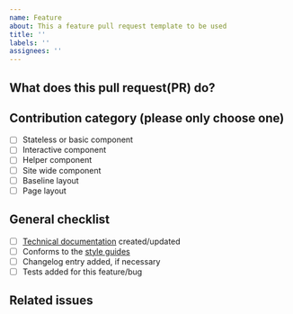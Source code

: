 ```yaml
---
name: Feature
about: This a feature pull request template to be used
title: ''
labels: ''
assignees: ''
---
```


## What does this pull request(PR) do?
<!--
Describe in detail what your pull request does, why it does that, etc. Pull
requests without an adequate description will not be reviewed until one is
added.

Please also keep this description up-to-date with any discussion that takes
place so that reviewers can understand your intent. This is especially
important if they didn't participate in the discussion.

Make sure to remove this comment when you are done.
-->

## Contribution category (please only choose one)

- [ ] Stateless or basic component
- [ ] Interactive component
- [ ] Helper component
- [ ] Site wide component
- [ ] Baseline layout
- [ ] Page layout

## General checklist

- [ ] [Technical documentation](FEATURE.md) created/updated
- [ ] Conforms to the [style guides](https://www.canada.ca/fr/gouvernement/a-propos/systeme-conception.html)
- [ ] Changelog entry added, if necessary
- [ ] Tests added for this feature/bug

## Related issues
<!-- list issues that are being closed or worked on with this pull request (i.e. #[issue number]) -->
